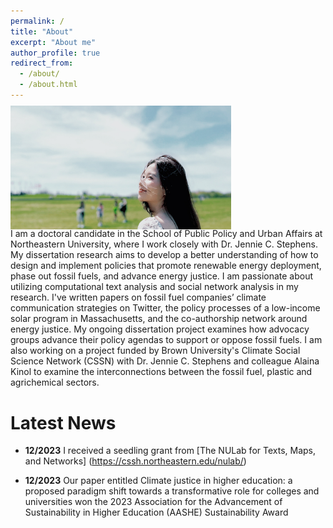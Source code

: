 ```yaml
---
permalink: /
title: "About"
excerpt: "About me"
author_profile: true
redirect_from: 
  - /about/
  - /about.html
---
```


<figure style="float: left; margin: -5px 0 -5px 0;">
    <img src='../images/background.JPG' style='width:70%;'>
</figure>

I am a doctoral candidate in the School of Public Policy and Urban Affairs at Northeastern University, where I work closely with Dr. Jennie C. Stephens. My dissertation research aims to develop a better understanding of how to design and implement policies that promote renewable energy deployment, phase out fossil fuels, and advance energy justice. I am passionate about utilizing computational text analysis and social network analysis in my research. I've written papers on fossil fuel companies’ climate communication strategies on Twitter, the policy processes of a low-income solar program in Massachusetts, and the co-authorship network around energy justice. My ongoing dissertation project examines how advocacy groups advance their policy agendas to support or oppose fossil fuels. I am also working on a project funded by Brown University's Climate Social Science Network (CSSN) with Dr. Jennie C. Stephens and colleague Alaina Kinol to examine the interconnections between the fossil fuel, plastic and agrichemical sectors.

Latest News
======

- **12/2023** I received a seedling grant from [The NULab for Texts, Maps, and Networks] (https://cssh.northeastern.edu/nulab/)

- **12/2023** Our paper entitled Climate justice in higher education: a proposed paradigm shift towards a transformative role for colleges and universities won the 2023 Association for the Advancement of Sustainability in Higher Education (AASHE) Sustainability Award 
